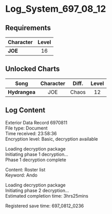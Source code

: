 # Log_System_697_08_12
## Requirements
|Character|Level|
|---------|:---:|
|**JOE**  | 16  |

## Unlocked Charts
|    Song     |Character|Diff.|Level|
|-------------|:-------:|:---:|:---:|
|**Hydrangea**|   JOE   |Chaos| 12  |

## Log Content
Exterior Data Record 6970811<br>
File type: Document<br>
Time received: 23:58:36<br>
Encryption level: Basic, decryption available

Loading decryption package<br>
Initiating phase 1 decryption...<br>
Phase 1 decryption complete

Content: Roster list<br>
Keyword: Ando

Loading decryption package<br>
Initiating phase 2 decryption...<br>
Estimated completion time: 3hrs25mins

Registered save time: 697\_0812\_0236